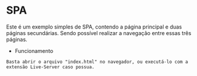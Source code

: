 # SPA
Este é um exemplo simples de SPA, contendo a página principal e duas páginas secundárias. Sendo possível realizar a navegação entre essas três páginas.

* Funcionamento
```
Basta abrir o arquivo "index.html" no navegador, ou executá-lo com a extensão Live-Server caso possua.
```